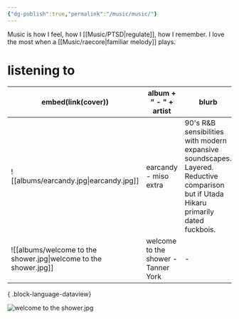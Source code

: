 ```yaml
---
{"dg-publish":true,"permalink":"/music/music/"}
---
```


Music is how I feel, how I [[Music/PTSD\|regulate]], how I remember. I love the most when a [[Music/raecore\|familiar melody]] plays. 

# listening to 
| embed(link(cover))                                               | album + " - " + artist              | blurb                                                                                                                                 |
| ---------------------------------------------------------------- | ----------------------------------- | ------------------------------------------------------------------------------------------------------------------------------------- |
| ![[albums/earcandy.jpg\|earcandy.jpg]]                           | earcandy - miso extra               | 90's R&B sensibilities with modern expansive soundscapes. Layered. Reductive comparison but if Utada Hikaru primarily dated fuckbois. |
| ![[albums/welcome to the shower.jpg\|welcome to the shower.jpg]] | welcome to the shower - Tanner York | \-                                                                                                                                    |

{ .block-language-dataview}

![welcome to the shower.jpg](/img/user/albums/welcome%20to%20the%20shower.jpg)
